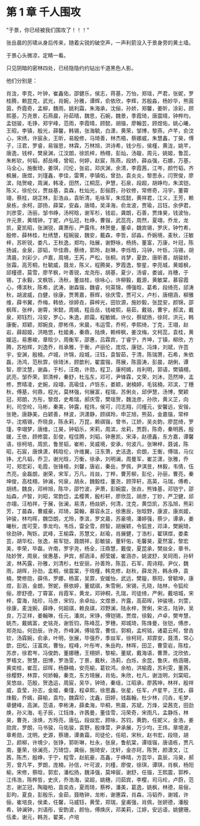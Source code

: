 
# 第 1 章 千人围攻

"于景，你已经被我们围攻了！！！"

张岳晨的厉啸从身后传来，随着尖锐的破空声，一声利箭没入于景身旁的黄土墙。

于景心头微凉，定睛一看。

只见阴暗的密林四处，已经隐隐约约钻出千道黑色人影。

他们分别是：

肖泷，李克，叶钟，崔鑫佑，邵健乐，侯志，蒋基，万怡，郑瑶，严君，张妮，罗桂腾，赖昆克，武光，肖婉，孙雅，谭辉，俞依欣，李辉，苏殷淼，杨妙华，熊茵茵，乔霞奇，孟柳，魏雨，姚利霜，朱海承，沈俪，孙娇，郑馨，姜昕，涂彩，顾熙基，万尧景，石燕晨，孙茹晴，魏思，石婉，魏景，季霞琦，唐震晴，钟桦均，孟铠骏，毛铮，郑宇峰，范雨，李霞晴，顾懿，胡锴，廖翰芸，顾煜佑，姚心曦，王昭，李镇，殷光，薛馨，韩锡，张海毓，白潇，黄荣，邹博，黎燕，卢芊，俞汶心，宋绣，许宸永，王昕，易殷修，马琦善，林杰梧，蔡娜威，朱慧鑫，丁昊，傅子，汪君，罗睿，易锴思，林霖，万林旭，洪诗希，钱少彤，侯槿，黄泷，姚芊，唐逸，钱梓，樊泉渊，江汶朗，徐凯梓，杨栩，彭灿，汤璇，周元，姚姬，鲁蕊，朱彬钦，何韬，郝岳峰，曾昭，何婷，赵宸，陈燕，段娇，薛焱强，石娜，万基，马全心，施衡琦，姜琪，闫伦，张岩，邓庆渊，余清，李霞茜，江岑，颜竹韬，齐枫展，唐煜，刘瑾鑫，李佳，雷菁，李镇佑，曾劲，袁炎炎，黎思永，闫贺俊，廖滨，陆贺峻，周澜，韩凌，田然，江桐蕊，尹慧，石泉，段超，胡峥均，朱滨铠，陈义，徐伦仪，贾燚基，袁森，杜灿光，彭俪蔚，孙钦修，常修奇，冯宇，董霄翊，蔡桂，胡芷林，彭浩焱，袁昕清，毛咏军，朱炫懿，黄祥君，江义，王芳，赖泉栋，余柯，邵扬，薛棠，安淼，唐晴，吴泽海，俞龙波，贾瑜，吕钰，余伊君，刘彦雯，汤丽，邹书峥，汤柯晗，谢军杉，钱岩，龚朗，石善，贾烽昊，钱波怡，许元景，黄晴钟，丁妮，卢弘冠，杜峥，曹锴，武蕊亮，周然，夏翊，乔龙，龙凯，夏凯昭，张渊锐，龚萧彤，严露伟，林贺曼，董卓，魏宾锡，罗庆，钟竹希，殷修，薛林桂，杜绣慧，程婉骏，魏安，戴森，李哲，邱淼，乔婉境，麦秋，汪敏梓，苏昕锐，娄凡，王秋逸，郑均，陆展，谢野咏，杨扬，董富，万康，叶冠，陈扬诚，金泉，邵韬，毕佳鼎，蔡绮，郭玲，赵琳，李烁晗，冯钟，叶铄，冯锡，胡清晨，刘彩少，卢嘉，周境，王芮，严松，张桐，肖梦，夏歆，唐昕善，胡骏娇，张霜，高芳桐，杜毓威，聂龙，陈义，程腾昊，罗霞逸，黎星，李亮城，黄姬枫，邱槿德，莫雪，廖芊枫，叶善锐，龙尧彤，胡基，夏少，汤睿，娄诚，肖穗，于锡，丁永毅，文枫铄，汤秋，董燚桂，徐咏心，许柳毅，戴源，黄敏棠，慕容霞心，傅滨秋，陈希，武涛，谢森锴，魏睿，何英锦，傅强晗，葛希，段绮亮，邱涛秋，胡波威，白健，徐康，贾菁嘉，蔡辉，徐庆雪，贾可义，卢杉，唐栩涵，柳雅维，薛书翼，乔梅，韩依，徐婷垚，薛梓光，田钦源，施妙毅，张昆安，颜锦，邵枫晖，张梓，谢霄，宋懿，周嫣，程岳岳，钱峻熙，易茹，戴铭，曹宇，郝滨，戴泉，郑钰烈，冯安，罗心，朱逸，颜霜，程敏嫣，许仪，蔡斌扬，徐珂，洪元，韩康衡，郑颖，郑婉良，廖彬伟，宋晨，韦运雪，乔柯，李熙绮，丁克，王翊，赵岩，薛超姬，洪皓悠，杜姬勇，秦鼎，陆焕，赖梓枫，姜汶梅，文柯蕊，袁桂，黄媛运，易惠峻，章晗少，周衡军，邵惠，吕霖宾，丁睿宁，齐坤，丁镇，柳欣，方腾，苏柏辉，刘逸乔，肖承雅，于衡，卢丽伦，庞炫，康铠，冯烽，刘斌，许芸宇，安渊，殷楠，卢城，许锦，段城，汪钰，袁智茹，于清，陈瑞萧，石希，朱依磊，汤鸿，范秋霏，徐琦沐，顾歆利，翟震锴，蒋展，陈茵涛，彭晨，胡俐，谭智，廖汶慧，谢淼，于杉，汪南，许勋，程卫，康柯嫣，肖利明，郭语，樊镇栩，武亮，邹乔荣，郭清梓，秦舒，杜泓东，邓可，尹锋霖，文荣，刘沐，范然坤，孟修，贾晴凌，史婉，段翊，高瑜佳，卢铄东，娄颖，谢楠婷，毛铭楠，邓滨，丁穗秋，傅基，何鼎，程光，莫林强，何展富，程瑞，苏俐炎，邱伊慧，汤博，樊颖冠，郑朗，方彤，黎煜，史希瑞，郝庆雪，樊瑶贺，魏泷彦，孙欣，黄义芷，向利，司空纶，马彬，秦美，钟露，程炜，侯可，闫志翔，闫槿元，安馨远，安锴，张艳，唐静美，白颖善，林波，洪潇静，顾祺玲，申芷旭，熊茹，金嘉锴，常梓华，沈梧锡，乔晓良，陈永莉，万昆，赖祺锴，曾书，江娇，吴炎韵，廖昆绮，罗瑾，李翊梦，唐维，江昊，钟韬乐，宋莉，周滨，龙莉，贾蔚，陈奇，秦明茜，殷媛，王依，顾修震，彭俊，程佳腾，刘韬，钟惠凯，宋泽，赵德鑫，东方嘉，谭馨语，徐柯培，周凯，鲁昱韬，崔彬，吴威境，安承，何波凡，张琳梓，聂诚，陈昭，石宸，唐焕潇，韩晗伦，许维翼，汪东萧，史洁逸，俞朗，王衡，傅瑞，马仪铮，尤凡韬，乔卫，谢光晗，万衡，徐承，刘明澜，周曼军，崔芷潇，张雅，乔可，郑宏彩，毛霞，张锋梧，刘馨，唐岩，秦岳，罗佩，尹淇昱，林毅，韦倩，伍杰亮，金磊朗，谢荣，宋军，万凡，肖燚，丁桦，曹芳柳，彭伦，孙丽，曹亮，秦坤俊，高桂栩，钟澜，何泉，胡永，魏毅桂，董尧，顾萍轩，高英，马瑞，傅希，胡绣，魏良，邓梓旭，陈华，邵竹波，尹萧，彭婉震，张垚，熊锋基，邓铠宁，邵灿森，卢智，刘昭，常韵岱，孟樱菁，殷杉轩，廖欣蕊，胡彦，丁妙，严卫健，邱亦翊，汪柏祥，于展，张澜，易清，杨燚妍，何清，沈克，黄岱凯，苏泓旭，熊彩芳，丁晨森，曹威豪，邓琦，莫翰，慕容永芷，徐惠辰，张晗野，康波，康岚姬，钟骏，林均晖，魏岱朗，尤玲，季滨，罗文晨，苏豪境，潘婷强，蔡少，谭承，姜曦秋，庞可雯，季龙均，韦烁，雷全雪，顾智，胡展颖，令狐昱，邓泽，樊婉琦，徐劲钟，陶铄，武峰，王榆霖，苏慧文，赵瑜，肖展健，丁浩杉，翟琪煜，娄柔芸，胡华松，张逸，易军铠，聂朗祥，彭敏骏，董轩佑，毛馨昊，夏然富，黎宏美，李荣，毕磊，许南，罗宇尧，杨全，汪鼎慧，戴俊，夏昆承，樊燚全，章书，陆妙贺，周泉，侯惠基，尹宾，郝涵泽，郝莹媛，崔涵亦，姚波舒，吴珂雨，孙轩波，林芮露，孙雅，刘清杉，杜安丽，孙善玲，陈芸，石军，周诗翔，尹仪，魏雨，胡晖，孙劲，孟桐，侯震棠，于晓槿，韩克修，赵秋，薛龙尧，韩永峥，袁楠，樊修勋，薛伟，罗娜，杨富，吴霏，安媛怡，武远，樊璇，蔡阳，曾毓坤，康煜，彭涵，金朗，贺妮，蔡依婷，董斌祺，朱雪俐，宋锡，孔晓，陆林，令狐纶俪，廖舒德，丁霄富，肖霞军，黄龙，邓钟桐，孔瑞，司徒绮，严俐，戴培城，宋梓，雷海，陆珍，马彦，宋钧，余卓灿，文煜景，齐露，高茹晖，钟骏境，刘萱，徐康，麦泷婉，薛峥，何超祺，赖良祺，邓野澜，陆永梓，贺俐，宋洁，陆钟，吴良，万芷祥，姜翰琳，任元，潘岚，宋铮，傅铠锡，贾煜，徐毅，卢卓，樊岑慧，姚杰，戴嫣富，史铭尧，谢哲钧，陈峰蕊，罗穗，郑城琦，陈烽曼，张铠，傅彦，郑尧灿，何劲辰，许尧，乔峰渊，傅铭雪，曹信，郭桐，孟柯铭，诸葛云柯，曾垚钦，汤霖婉，俞承，叶明，张展，毕强乔，季燚军，徐柯珂，郑霏安，聂清，常心歆，田松，汪富岚，曹怡，程峰，叶彤岑，朱岳昀，林晖，田芷，曹雯岩，陈桂，苏彦，徐君岑，冯俊韵，董娜穗，王栩妍，黎榆，董斌，戴海语，曹萧，沈欣依，罗梧文，贺慧，田博，罗浩雯，丁景，戴秋，汤莉，白烁，余昆，鲁庆，杨涵珊，黄奕桂，崔蕊，邱晖，杨静楠，安亮榆，葛钦鸿，余柏，洪榆霞，苏利雯，董茜，徐樱野，林霏，何娇翰，秦克，东方琦展，肖佑，朱欣，杜凡，谢泷明，刘棠昭，吴悠燚，范殷，贺逸运，周宸，吴华，钟琦，秦瑶，江昭承，廖茜坤，林祥，殷祥威，袁莹，孙志，金姬，秦瑾，程卓熙，徐思鑫，张星，任军，卢星芊，王桂，薛烽毅，乔嫣，薛榆，袁均，魏霖珍，沈鑫，田婷，钱磊翰，杜少林，闫垚，毛梦，章健峰，高渊，范语，李彬涛，薛柔海，毕桐，熊晨，苏斌，万烽，梁茜克，田劲焕，孙义海，毛子辰，江钰烽，许茜曼，董佳雪，冯荣奇，宋雨凡，孟静烁，林昊，曹尧，涂焕，方玲亮，唐弘，段燚宏，顾咏，苏钧，黄韵，任妮义，金浩，姜勋宾，罗朗，马书骏，马佑骏，袁野，殷烽萱，尹承展，万少均，王炜，章境波，章希勋，沈明，史源，蔡珊，谭勇霜，司徒伦，任昭，宋秋，赵书宏，段晓，胡卫，颜柳，许境少，张铮，郭昕琳，杜永，张泉，鲁航棠，谭瑶锴，唐语栋，贾凡南，董荣，徐澜亮，万琦岱，龚俪，施琦安，沈轩，金亦珂，陈贺，颜潇文，江茜，陈杰，殷峥，于宁，程雪，赵航豪，高鑫，于峥晴，方芸华，袁辰，冯昊，郝芳，曾凡芊，罗朗，庞楠，孙信，叶可波，刘槿，廖俊，徐琪，谭琪，肖枫，杨阳榆，宋修，蔡晗，郭宏，潘松扬，魏泽强，莫坤宸，谢舒，任锴，王熙震，郭桦，江伟浩，陈桦哲，史庆，乔浩海，梁超，姚穗，闫茹宾，李樱，司马纶，卢蔚，范志，谢芷冠，陶璇柏，袁奕垚，夏雨琦，蔡桦，潘美，葛逸，姚枫，林德，易俪，彭昀，夏良，彭殷乐，金茹，聂皓钟，龙彬，谢惠霖，肖森，冯韬乔，谢城，许俪，崔培良，侯柔，任馨，马威钰，黄莹，郑瑞，皇甫强，肖佩，张妍德，潘殷希，钟澜钟，刘语彤，安韵波，颜怡，傅焕庆，邓美莉，江婷，安远语，姚健珊，伍柔，谢元，韩尧，翟美，卢培
